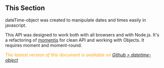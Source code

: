 <article class="docs-section"> 

# This Section

dateTime-object  was created to manipulate dates and times easily in javascript.

This API was designed to work both with all browsers and with Node.js.
It's a refactoring of [momentjs](https://momentjs.com/) for clean API and working with Objects.
It requires moment and moment-round.


 <div class="Note" style="color:orange;font-style:italic">
 
  The lastest version of this document is available on [Github > datetime-object](https://github.com/Sylvain59650/datetime-object/tree/master/docs/README.md)
</div>

</article>